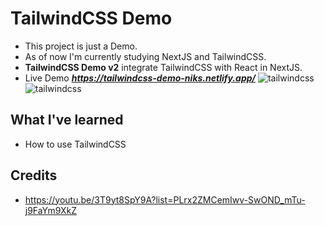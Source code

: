 # TailwindCSS Demo

- This project is just a Demo.
- As of now I'm currently studying NextJS and TailwindCSS.
- **TailwindCSS Demo v2** integrate TailwindCSS with React in NextJS.
- Live Demo ***https://tailwindcss-demo-niks.netlify.app/***
  ![tailwindcss](https://i.imgur.com/S2KwcfD.png)
  ![tailwindcss](https://i.imgur.com/8ey9EbU.png)

## What I've learned

- How to use TailwindCSS

## Credits

- https://youtu.be/3T9yt8SpY9A?list=PLrx2ZMCemIwv-SwOND_mTu-j9FaYm9XkZ
